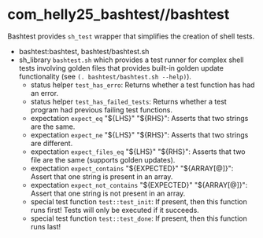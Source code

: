 # com_helly25_bashtest//bashtest

Bashtest provides `sh_test` wrapper that simplifies the creation of shell tests.


  * bashtest:bashtest, bashtest/bashtest.sh
  * sh_library `bashtest.sh` which provides a test runner for complex shell tests involving golden files that provides built-in golden update functionality (see `(. bashtest/bashtest.sh --help)`).
    * status helper `test_has_erro`: Returns whether a test function has had an error.
    * status helper `test_has_failed_tests`: Returns whether a test program had previous failing test functions.
    * expectation `expect_eq` "\${LHS}" "\${RHS}": Asserts that two strings are the same.
    * expectation `expect_ne` "\${LHS}" "\${RHS}": Asserts that two strings are different.
    * expectation `expect_files_eq` "\${LHS}" "\${RHS}": Asserts that two file are the same (supports golden updates).
    * expectation `expect_contains` "\${EXPECTED}" "\${ARRAY[@]}": Assert that one string is present in an array.
    * expectation `expect_not_contains` "\${EXPECTED}" "\${ARRAY[@]}": Assert that one string is not present in an array.
    * special test function `test::test_init`: If present, then this function runs first! Tests will only be executed if it succeeds.
    * special test function `test::test_done`: If present, then this function runs last!
